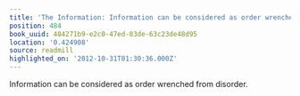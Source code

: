 ```yaml
---
title: 'The Information: Information can be considered as order wrenched from disorde…'
position: 484
book_uuid: 484271b9-e2c0-47ed-83de-63c23de48d95
location: '0.424908'
source: readmill
highlighted_on: '2012-10-31T01:30:36.000Z'
---
```


Information can be considered as order wrenched from disorder.